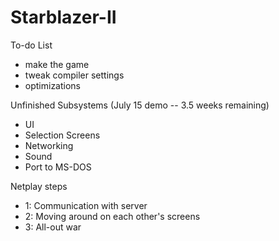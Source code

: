 # Starblazer-II
To-do List
- make the game
- tweak compiler settings
- optimizations

Unfinished Subsystems (July 15 demo -- 3.5 weeks remaining)
- UI
- Selection Screens
- Networking
- Sound
- Port to MS-DOS

Netplay steps
- 1: Communication with server
- 2: Moving around on each other's screens
- 3: All-out war
